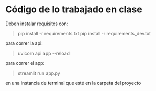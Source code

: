 # Código de lo trabajado en clase

Deben instalar requisitos con:
>pip install -r requirements.txt
>pip install -r requirements_dev.txt

para correr la api:

>uvicorn api:app --reload

para correr el app:

>streamlit run app.py

en una instancia de terminal que esté en la carpeta del proyecto